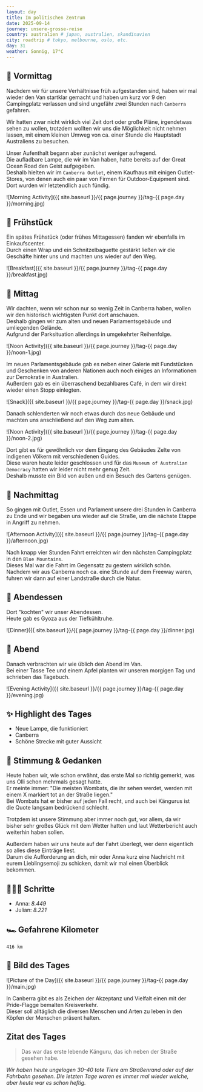 ```yaml
---
layout: day
title: Im politischen Zentrum
date: 2025-09-14
journey: unsere-grosse-reise
country: australien # japan, australien, skandinavien
city: roadtrip # tokyo, melbourne, oslo, etc.
day: 31
weather: Sonnig, 17°C
---
```


## 🌅 Vormittag

Nachdem wir für unsere Verhältnisse früh aufgestanden sind, haben wir mal wieder den Van startklar gemacht und haben um kurz vor 9 den Campingplatz verlassen und sind ungefähr zwei Stunden nach `Canberra` gefahren.  

Wir hatten zwar nicht wirklich viel Zeit dort oder große Pläne, irgendetwas sehen zu wollen, trotzdem wollten wir uns die Möglichkeit nicht nehmen lassen, mit einem kleinen Umweg von ca. einer Stunde die Hauptstadt Australiens zu besuchen.  

Unser Aufenthalt begann aber zunächst weniger aufregend.  
Die aufladbare Lampe, die wir im Van haben, hatte bereits auf der Great Ocean Road den Geist aufgegeben.  
Deshalb hielten wir im `Canberra Outlet`, einem Kaufhaus mit einigen Outlet-Stores, von denen auch ein paar von Firmen für Outdoor-Equipment sind.  
Dort wurden wir letztendlich auch fündig.  

![Morning Activity]({{ site.baseurl }}/{{ page.journey }}/tag-{{ page.day }}/morning.jpg)

## 🥐 Frühstück

Ein spätes Frühstück (oder frühes Mittagessen) fanden wir ebenfalls im Einkaufscenter.  
Durch einen Wrap und ein Schnitzelbaguette gestärkt ließen wir die Geschäfte hinter uns und machten uns wieder auf den Weg.  

![Breakfast]({{ site.baseurl }}/{{ page.journey }}/tag-{{ page.day }}/breakfast.jpg)

## 🌇 Mittag

Wir dachten, wenn wir schon nur so wenig Zeit in Canberra haben, wollen wir den historisch wichtigsten Punkt dort anschauen.  
Deshalb gingen wir zum alten und neuen Parlamentsgebäude und umliegenden Gelände.  
Aufgrund der Parksituation allerdings in umgekehrter Reihenfolge.  

![Noon Activity]({{ site.baseurl }}/{{ page.journey }}/tag-{{ page.day }}/noon-1.jpg)

Im neuen Parlamentsgebäude gab es neben einer Galerie mit Fundstücken und Geschenken von anderen Nationen auch noch einiges an Informationen zur Demokratie in Australien.  
Außerdem gab es ein überraschend bezahlbares Café, in dem wir direkt wieder einen Stopp einlegten.  

![Snack]({{ site.baseurl }}/{{ page.journey }}/tag-{{ page.day }}/snack.jpg)

Danach schlenderten wir noch etwas durch das neue Gebäude und machten uns anschließend auf den Weg zum alten.  

![Noon Activity]({{ site.baseurl }}/{{ page.journey }}/tag-{{ page.day }}/noon-2.jpg)

Dort gibt es für gewöhnlich vor dem Eingang des Gebäudes Zelte von indigenen Völkern mit verschiedenen Guides.  
Diese waren heute leider geschlossen und für das `Museum of Australian Democracy` hatten wir leider nicht mehr genug Zeit.  
Deshalb musste ein Bild von außen und ein Besuch des Gartens genügen.  

## 🌆 Nachmittag

So gingen mit Outlet, Essen und Parlament unsere drei Stunden in Canberra zu Ende und wir begaben uns wieder auf die Straße, um die nächste Etappe in Angriff zu nehmen.  

![Afternoon Activity]({{ site.baseurl }}/{{ page.journey }}/tag-{{ page.day }}/afternoon.jpg)

Nach knapp vier Stunden Fahrt erreichten wir den nächsten Campingplatz in den `Blue Mountains`.  
Dieses Mal war die Fahrt im Gegensatz zu gestern wirklich schön.  
Nachdem wir aus Canberra noch ca. eine Stunde auf dem Freeway waren, fuhren wir dann auf einer Landstraße durch die Natur.  

## 🍜 Abendessen

Dort "kochten" wir unser Abendessen.  
Heute gab es Gyoza aus der Tiefkühltruhe.  

![Dinner]({{ site.baseurl }}/{{ page.journey }}/tag-{{ page.day }}/dinner.jpg)

## 🌙 Abend

Danach verbrachten wir wie üblich den Abend im Van.  
Bei einer Tasse Tee und einem Apfel planten wir unseren morgigen Tag und schrieben das Tagebuch.  

![Evening Activity]({{ site.baseurl }}/{{ page.journey }}/tag-{{ page.day }}/evening.jpg)

## ✨ Highlight des Tages

- Neue Lampe, die funktioniert  
- Canberra  
- Schöne Strecke mit guter Aussicht  

## 💭 Stimmung & Gedanken

Heute haben wir, wie schon erwähnt, das erste Mal so richtig gemerkt, was uns Olli schon mehrmals gesagt hatte.  
Er meinte immer: "Die meisten Wombats, die ihr sehen werdet, werden mit einem X markiert tot an der Straße liegen."  
Bei Wombats hat er bisher auf jeden Fall recht, und auch bei Kängurus ist die Quote langsam bedrückend schlecht.  

Trotzdem ist unsere Stimmung aber immer noch gut, vor allem, da wir bisher sehr großes Glück mit dem Wetter hatten und laut Wetterbericht auch weiterhin haben sollen.  

Außerdem haben wir uns heute auf der Fahrt überlegt, wer denn eigentlich so alles diese Einträge liest.  
Darum die Aufforderung an dich, mir oder Anna kurz eine Nachricht mit eurem Lieblingsemoji zu schicken, damit wir mal einen Überblick bekommen.  

## 🏃🏽‍♀️ Schritte

- Anna: _8.449_  
- Julian: _8.221_  

## 🏎️ Gefahrene Kilometer

`416 km`

## 📸 Bild des Tages

![Picture of the Day]({{ site.baseurl }}/{{ page.journey }}/tag-{{ page.day }}/main.jpg)

In Canberra gibt es als Zeichen der Akzeptanz und Vielfalt einen mit der Pride-Flagge bemalten Kreisverkehr.  
Dieser soll alltäglich die diversen Menschen und Arten zu leben in den Köpfen der Menschen präsent halten.  

## Zitat des Tages

> Das war das erste lebende Känguru, das ich neben der Straße gesehen habe.  

_Wir haben heute ungelogen 30–40 tote Tiere am Straßenrand oder auf der Fahrbahn gesehen. Die letzten Tage waren es immer mal wieder welche, aber heute war es schon heftig._
